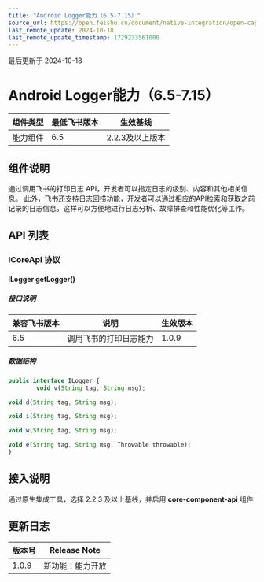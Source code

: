 ```yaml
---
title: "Android Logger能力（6.5-7.15）"
source_url: https://open.feishu.cn/document/native-integration/open-capability/capability-components/logger-capability/android-logger-capability/android-logger
last_remote_update: 2024-10-18
last_remote_update_timestamp: 1729233561000
---
```

最后更新于 2024-10-18

# Android Logger能力（6.5-7.15）
组件类型 | 最低飞书版本 | 生效基线       |
| ---- | ------ | ---------- |
| 能力组件 | 6.5    | 2.2.3及以上版本 |

## 组件说明

通过调用飞书的打印日志 API，开发者可以指定日志的级别、内容和其他相关信息。
此外，飞书还支持日志回捞功能，开发者可以通过相应的API检索和获取之前记录的日志信息。这样可以方便地进行日志分析、故障排查和性能优化等工作。

## API 列表

### ICoreApi 协议

#### ILogger getLogger()

##### 接口说明

| 兼容飞书版本 | 说明          | 生效版本  |
| ------ | ----------- | ----- |
| 6.5    | 调用飞书的打印日志能力 | 1.0.9 |

##### 数据结构

```javascript
public interface ILogger {
        void v(String tag, String msg);

void d(String tag, String msg);

void i(String tag, String msg);

void w(String tag, String msg);

void e(String tag, String msg, Throwable throwable);
}
```

## 接入说明

通过原生集成工具，选择 2.2.3 及以上基线，并启用 **core-component-api** 组件

## 更新日志

| 版本号   | Release Note                |
| ----- | --------------------------- |
| 1.0.9 | 新功能：能力开放
